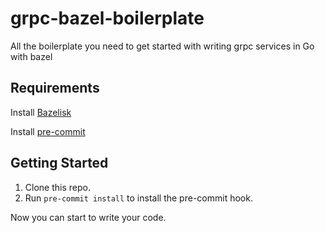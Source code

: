# grpc-bazel-boilerplate
All the boilerplate you need to get started with writing grpc services in Go with bazel

## Requirements

Install [Bazelisk](https://github.com/bazelbuild/bazelisk)

Install [pre-commit](https://pre-commit.com/#install)

## Getting Started

1. Clone this repo.
2. Run `pre-commit install` to install the pre-commit hook.

Now you can start to write your code.
